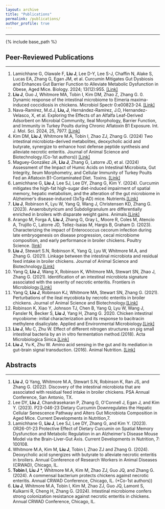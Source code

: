 ```yaml
---
layout: archive
title: "Publications"
permalink: /publications/
author_profile: true
---
```

***
{% include base_path %}

## Peer-Reviewed Publications
***
1. Lamichhane G, Olawale F, **Liu J**, Lee D-Y, Lee S-J, Chaffin N, Alake S, Lucas EA, Zhang G, Egan JM, et al. Curcumin Mitigates Gut Dysbiosis and Enhances Gut Barrier Function to Alleviate Metabolic Dysfunction in Obese, Aged Mice. Biology. 2024; 13(12):955. [[Link]](https://doi.org/10.1128/spectrum.00823-24)
2.  **Liu J**, Guo J, Whitmore MA, Tobin I, Kim DM, Zhao Z, Zhang G. 0. Dynamic response of the intestinal microbiome to Eimeria maxima-induced coccidiosis in chickens. Microbiol Spectr 0:e00823-24. [[Link]](https://doi.org/10.1128/spectrum.00823-24)
3. Nava-Ramírez, M.d.J, **Liu, J**, Hernández-Ramírez, J.O, Hernandez-Velasco, X, et al. Exploring the Effects of an Alfalfa Leaf-Derived Adsorbent on Microbial Community, Ileal Morphology, Barrier Function, and Immunity in Turkey Poults during Chronic Aflatoxin B1 Exposure. Int. J. Mol. Sci. 2024, 25, 7977. [[Link]](https://doi.org/10.3390/ijms25147977)
4. Kim DM, **Liu J**, Whitmore M.A, Tobin I, Zhao ZJ, Zhang G. (2024) Two intestinal microbiota-derived metabolites, deoxycholic acid and butyrate, synergize to enhance host defense peptide synthesis and alleviate necrotic enteritis. Journal of Animal Science and Biotechnology.(Co-1st authors)) [[Link]](https://link.springer.com/article/10.1186/s40104-024-00995-9)
5. Maguey-González JA, **Liu J**, Zhang G, Latorre JD, et al. (2024) Assessment of the Impact of Humic Acids on Intestinal Microbiota, Gut Integrity, Ileum Morphometry, and Cellular Immunity of Turkey Poults Fed an Aflatoxin B1-Contaminated Diet. Toxins. [[Link]](https://www.mdpi.com/2072-6651/16/3/122)
6. Lamichhane G, **Liu J**, Lee SJ, Lee DY, Zhang G, Kim Y. (2024). Curcumin mitigates the high-fat high-sugar diet-induced impairment of spatial memory, hepatic metabolism, and the alteration of the gut microbiome in Alzheimer’s disease-induced (3xTg-AD) mice. Nutrients.[[Link]](https://www.mdpi.com/2072-6643/16/2/240)
7. **Liu J**, Robinson K, Lyu W, Yang Q, Wang J, Christensen KD, Zhang G. (2023). Anaerobutyricum and Subdoligranulum are differentially enriched in broilers with disparate weight gains. Animals.[[Link]](https://www.mdpi.com/2076-2615/13/11/1834)
8. Arango M, Forga A, **Liu J**, Zhang G, Gray L, Moore R, Coles M, Atencio A, Trujillo C, Latorre JD, Tellez-Isaias M, Hargis B, Graham D. (2023). Characterizing the impact of Enterococcus cecorum infection during late embryogenesis on disease progression, cecal microbiome composition, and early performance in broiler chickens. Poultry Science. [[link]](https://www.sciencedirect.com/science/article/pii/S0032579123005783)
9. **Liu J**, Stewart S.N, Robinson K, Yang Q, Lyu W, Whitmore M.A, and Zhang G. (2021). Linkage between the intestinal microbiota and residual feed intake in broiler chickens. Journal of Animal Science and Biotechnology.[[Link]](https://jasbsci.biomedcentral.com/articles/10.1186/s40104-020-00542-2)
10. Yang Q, **Liu J**, Wang X, Robinson K, Whitmore MA, Stewart SN, Zhao J, Zhang G. (2021). Identification of an intestinal microbiota signature associated with the severity of necrotic enteritis. Frontiers in Microbiology.[[Link]](https://www.frontiersin.org/journals/microbiology/articles/10.3389/fmicb.2021.703693/full)
11. Yang Q, **Liu J**, Robinson KJ, Whitmore MA, Stewart SN, Zhang G. (2021). Perturbations of the ileal mycobiota by necrotic enteritis in broiler chickens. Journal of Animal Science and Biotechnology.[[Link]](https://jasbsci.biomedcentral.com/articles/10.1186/s40104-021-00628-5)
12. Robinson K, Xiao Y, Johnson TJ, Chen B, Yang Q, Lyu W, Wang J, Fansler N, Becker S, **Liu J**, Yang H, Zhang G. 2020. Chicken intestinal mycobiome: initial characterization and its response to bacitracin methylene disalicylate. Applied and Environmental Microbiology.[[Link]](https://journals.asm.org/doi/full/10.1128/aem.00304-20)
13.	**Liu J**, Mu C, Zhu W. Effect of different nitrogen structures on pig small intestinal bacteria by an in vitro fermentation method.(2018). Acta Microbiologica Sinica.[[Link]](https://actamicro.ijournals.cn/actamicrocn/article/abstract/20180107?st=alljournals)
14.	**Liu J**, Yu K, Zhu W. Amino acid sensing in the gut and its mediation in gut-brain signal transduction. (2016). Animal Nutrition. [[Link]](https://www.sciencedirect.com/science/article/pii/S2405654516300257)

## Abstracts
***
1.	**Liu J**, Q Yang, Whitmore M.A, Stewart S.N, Robinson K, Ran JS, and Zhang G. (2022). Discovery of the intestinal microbiota that are associated with residual feed intake in broiler chickens. PSA Annual Conference, San Antonio, TX. 
2.	Lee DY, **Liu J**, Chandrasekaran P, Zhang G, O'Connell J, Egan J, and Kim Y. (2023). P23-046-23 Dietary Curcumin Downregulates the Hepatic Cellular Senescence Pathway and Alters Gut Microbiota Composition in Aged Mice. Current Developments in Nutrition,7.
3.	Lamichhane G, **Liu J**, Lee SJ, Lee DY, Zhang G, and Kim Y. (2023). OR26-01-23 Protective Effect of Dietary Curcumin on Spatial Memory Dysfunction and Metabolic Regulation in an Alzheimer's Disease Mouse Model via the Brain-Liver-Gut Axis. Current Developments in Nutrition, 7: 100108.
4.	Whitmore M.A, Kim M, **Liu J**, Tobin I, Zhao ZJ and Zhang G. (2024). Deoxycholic acid synergizes with butyrate to alleviate necrotic enteritis in broilers. Annual Conference of Research Workers in Animal Diseases (CRWAD), Chicago, IL.
5.	**Tobin I**, **Liu J** *, Whitmore M.A, Kim M, Zhao ZJ, Guo JQ, and Zhang G. (2024). A commensal bacterium protects chickens against necrotic enteritis. Annual CRWAD Conference, Chicago, IL. (*Co-1st authors))
6.	**Liu J**, Whitmore M.A, Tobin I, Kim M, Zhao ZJ, Guo JQ, Lamont S, Kulkarni R, Cheng H, Zhang G. (2024). Intestinal microbiome confers strong colonization resistance against necrotic enteritis in chickens. Annual CRWAD Conference, Chicago, IL.




